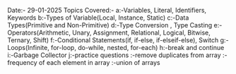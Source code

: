 Date:- 29-01-2025
Topics Covered:-
a:-Variables, Literal, Identifiers, Keywords
b:-Types of Variable(Local, Instance, Static)
c:-Data Types(Primitive and Non-Primitive)
d:-Type Conversion , Type Casting
e:- Operators(Arithmetic, Unary, Assignment, Relational, Logical, Bitwise, Ternary, Shift)
f:-Conditional Statements(if, if-else, if-elseif-else), Switch
g:-Loops(Infinite, for-loop, do-while, nested, for-each)
h:-break and continue
i:-Garbage Collector
j:-practice questions
   :-remove duplicates from array
   :-frequency of each element in array
   :-union of arrays
